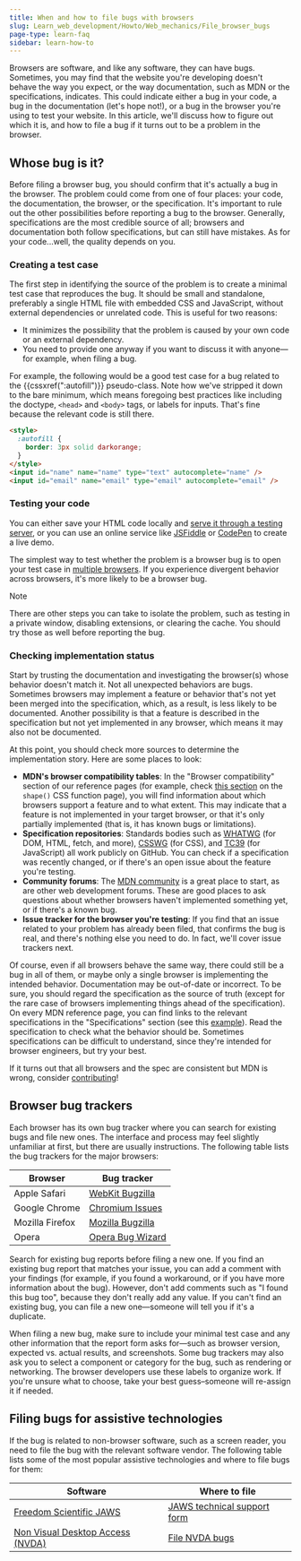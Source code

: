 ```yaml
---
title: When and how to file bugs with browsers
slug: Learn_web_development/Howto/Web_mechanics/File_browser_bugs
page-type: learn-faq
sidebar: learn-how-to
---
```


Browsers are software, and like any software, they can have bugs. Sometimes, you may find that the website you're developing doesn't behave the way you expect, or the way documentation, such as MDN or the specifications, indicates. This could indicate either a bug in your code, a bug in the documentation (let's hope not!), or a bug in the browser you're using to test your website. In this article, we'll discuss how to figure out which it is, and how to file a bug if it turns out to be a problem in the browser.

## Whose bug is it?

Before filing a browser bug, you should confirm that it's actually a bug in the browser. The problem could come from one of four places: your code, the documentation, the browser, or the specification. It's important to rule out the other possibilities before reporting a bug to the browser. Generally, specifications are the most credible source of all; browsers and documentation both follow specifications, but can still have mistakes. As for your code...well, the quality depends on you.

### Creating a test case

The first step in identifying the source of the problem is to create a minimal test case that reproduces the bug. It should be small and standalone, preferably a single HTML file with embedded CSS and JavaScript, without external dependencies or unrelated code. This is useful for two reasons:

- It minimizes the possibility that the problem is caused by your own code or an external dependency.
- You need to provide one anyway if you want to discuss it with anyone—for example, when filing a bug.

For example, the following would be a good test case for a bug related to the {{cssxref(":autofill")}} pseudo-class. Note how we've stripped it down to the bare minimum, which means foregoing best practices like including the doctype, `<head>` and `<body>` tags, or labels for inputs. That's fine because the relevant code is still there.

```html
<style>
  :autofill {
    border: 3px solid darkorange;
  }
</style>
<input id="name" name="name" type="text" autocomplete="name" />
<input id="email" name="email" type="email" autocomplete="email" />
```

### Testing your code

You can either save your HTML code locally and [serve it through a testing server](/en-US/docs/Learn_web_development/Howto/Tools_and_setup/set_up_a_local_testing_server), or you can use an online service like [JSFiddle](https://jsfiddle.net/) or [CodePen](https://codepen.io/) to create a live demo.

The simplest way to test whether the problem is a browser bug is to open your test case in [multiple browsers](/en-US/docs/Learn_web_development/Extensions/Testing/Introduction). If you experience divergent behavior across browsers, it's more likely to be a browser bug.

> [!NOTE]
> There are other steps you can take to isolate the problem, such as testing in a private window, disabling extensions, or clearing the cache. You should try those as well before reporting the bug.

### Checking implementation status

Start by trusting the documentation and investigating the browser(s) whose behavior doesn't match it. Not all unexpected behaviors are bugs. Sometimes browsers may implement a feature or behavior that's not yet been merged into the specification, which, as a result, is less likely to be documented. Another possibility is that a feature is described in the specification but not yet implemented in any browser, which means it may also not be documented.

At this point, you should check more sources to determine the implementation story. Here are some places to look:

- **MDN's browser compatibility tables**: In the "Browser compatibility" section of our reference pages (for example, check [this section](/en-US/docs/Web/CSS/basic-shape/shape#browser_compatibility) on the `shape()` CSS function page), you will find information about which browsers support a feature and to what extent. This may indicate that a feature is not implemented in your target browser, or that it's only partially implemented (that is, it has known bugs or limitations).
- **Specification repositories**: Standards bodies such as [WHATWG](https://github.com/whatwg) (for DOM, HTML, fetch, and more), [CSSWG](https://github.com/w3c/csswg-drafts) (for CSS), and [TC39](https://github.com/tc39) (for JavaScript) all work publicly on GitHub. You can check if a specification was recently changed, or if there's an open issue about the feature you're testing.
- **Community forums**: The [MDN community](/en-US/docs/MDN/Community/Communication_channels) is a great place to start, as are other web development forums. These are good places to ask questions about whether browsers haven't implemented something yet, or if there's a known bug.
- **Issue tracker for the browser you're testing**: If you find that an issue related to your problem has already been filed, that confirms the bug is real, and there's nothing else you need to do. In fact, we'll cover issue trackers next.

Of course, even if all browsers behave the same way, there could still be a bug in all of them, or maybe only a single browser is implementing the intended behavior. Documentation may be out-of-date or incorrect. To be sure, you should regard the specification as the source of truth (except for the rare case of browsers implementing things ahead of the specification). On every MDN reference page, you can find links to the relevant specifications in the "Specifications" section (see this [example](/en-US/docs/Web/CSS/basic-shape/shape#specifications)). Read the specification to check what the behavior should be. Sometimes specifications can be difficult to understand, since they're intended for browser engineers, but try your best.

If it turns out that all browsers and the spec are consistent but MDN is wrong, consider [contributing](/en-US/docs/MDN/Community/Getting_started)!

## Browser bug trackers

Each browser has its own bug tracker where you can search for existing bugs and file new ones. The interface and process may feel slightly unfamiliar at first, but there are usually instructions. The following table lists the bug trackers for the major browsers:

| Browser         | Bug tracker                                           |
| --------------- | ----------------------------------------------------- |
| Apple Safari    | [WebKit Bugzilla](https://webkit.org/reporting-bugs/) |
| Google Chrome   | [Chromium Issues](https://issues.chromium.org/issues) |
| Mozilla Firefox | [Mozilla Bugzilla](https://bugzilla.mozilla.org/)     |
| Opera           | [Opera Bug Wizard](https://bugs.opera.com/wizard/)    |

Search for existing bug reports before filing a new one. If you find an existing bug report that matches your issue, you can add a comment with your findings (for example, if you found a workaround, or if you have more information about the bug). However, don't add comments such as "I found this bug too", because they don't really add any value. If you can't find an existing bug, you can file a new one—someone will tell you if it's a duplicate.

When filing a new bug, make sure to include your minimal test case and any other information that the report form asks for—such as browser version, expected vs. actual results, and screenshots. Some bug trackers may also ask you to select a component or category for the bug, such as rendering or networking. The browser developers use these labels to organize work. If you're unsure what to choose, take your best guess–someone will re-assign it if needed.

## Filing bugs for assistive technologies

If the bug is related to non-browser software, such as a screen reader, you need to file the bug with the relevant software vendor. The following table lists some of the most popular assistive technologies and where to file bugs for them:

| Software                                                                             | Where to file                                                                          |
| ------------------------------------------------------------------------------------ | -------------------------------------------------------------------------------------- |
| [Freedom Scientific JAWS](https://www.freedomscientific.com/products/software/jaws/) | [JAWS technical support form](https://support.freedomscientific.com/Forms/TechSupport) |
| [Non Visual Desktop Access (NVDA)](https://www.nvaccess.org/)                        | [File NVDA bugs](https://github.com/nvaccess/nvda)                                     |
